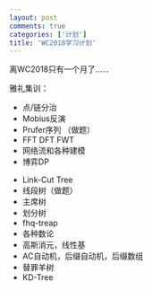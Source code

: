 ```yaml
---
layout: post
comments: true
categories: ['计划']
title: 'WC2018学习计划'
---
```


离WC2018只有一个月了……

雅礼集训：
 - 点/链分治
 - Mobius反演
 - Prufer序列   （做题）
 - FFT DFT FWT
 - 网络流和各种建模
 - 博弈DP
  <!--more-->
 - Link-Cut Tree
 - 线段树（做题）
 - 主席树
 - 划分树
 - fhq-treap
 - 各种数论
 - 高斯消元，线性基
 - AC自动机，后缀自动机，后缀数组
 - 替罪羊树
 - KD-Tree




